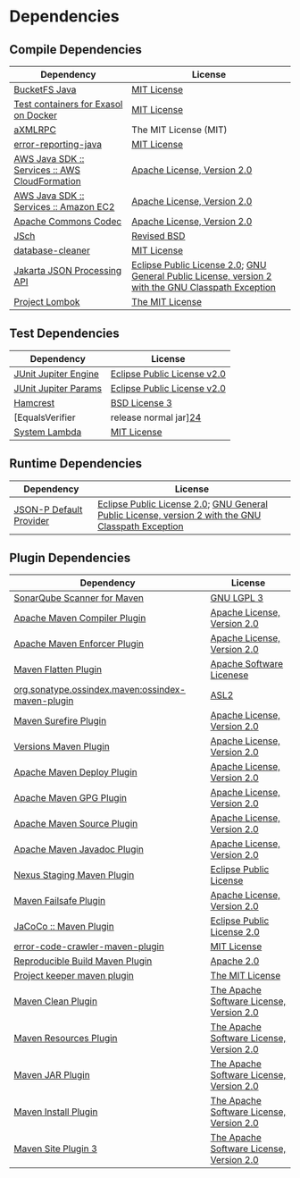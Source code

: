 <!-- @formatter:off -->
# Dependencies

## Compile Dependencies

| Dependency                                          | License                                                                                                        |
| --------------------------------------------------- | -------------------------------------------------------------------------------------------------------------- |
| [BucketFS Java][0]                                  | [MIT License][1]                                                                                               |
| [Test containers for Exasol on Docker][2]           | [MIT License][3]                                                                                               |
| [aXMLRPC][4]                                        | The MIT License (MIT)                                                                                          |
| [error-reporting-java][5]                           | [MIT License][6]                                                                                               |
| [AWS Java SDK :: Services :: AWS CloudFormation][7] | [Apache License, Version 2.0][8]                                                                               |
| [AWS Java SDK :: Services :: Amazon EC2][7]         | [Apache License, Version 2.0][8]                                                                               |
| [Apache Commons Codec][9]                           | [Apache License, Version 2.0][10]                                                                              |
| [JSch][11]                                          | [Revised BSD][12]                                                                                              |
| [database-cleaner][13]                              | [MIT License][14]                                                                                              |
| [Jakarta JSON Processing API][15]                   | [Eclipse Public License 2.0][16]; [GNU General Public License, version 2 with the GNU Classpath Exception][17] |
| [Project Lombok][18]                                | [The MIT License][19]                                                                                          |

## Test Dependencies

| Dependency                                | License                           |
| ----------------------------------------- | --------------------------------- |
| [JUnit Jupiter Engine][20]                | [Eclipse Public License v2.0][21] |
| [JUnit Jupiter Params][20]                | [Eclipse Public License v2.0][21] |
| [Hamcrest][22]                            | [BSD License 3][23]               |
| [EqualsVerifier | release normal jar][24] | [Apache License, Version 2.0][10] |
| [System Lambda][25]                       | [MIT License][26]                 |

## Runtime Dependencies

| Dependency                    | License                                                                                                        |
| ----------------------------- | -------------------------------------------------------------------------------------------------------------- |
| [JSON-P Default Provider][15] | [Eclipse Public License 2.0][16]; [GNU General Public License, version 2 with the GNU Classpath Exception][17] |

## Plugin Dependencies

| Dependency                                              | License                                        |
| ------------------------------------------------------- | ---------------------------------------------- |
| [SonarQube Scanner for Maven][27]                       | [GNU LGPL 3][28]                               |
| [Apache Maven Compiler Plugin][29]                      | [Apache License, Version 2.0][10]              |
| [Apache Maven Enforcer Plugin][30]                      | [Apache License, Version 2.0][10]              |
| [Maven Flatten Plugin][31]                              | [Apache Software Licenese][32]                 |
| [org.sonatype.ossindex.maven:ossindex-maven-plugin][33] | [ASL2][32]                                     |
| [Maven Surefire Plugin][34]                             | [Apache License, Version 2.0][10]              |
| [Versions Maven Plugin][35]                             | [Apache License, Version 2.0][10]              |
| [Apache Maven Deploy Plugin][36]                        | [Apache License, Version 2.0][10]              |
| [Apache Maven GPG Plugin][37]                           | [Apache License, Version 2.0][10]              |
| [Apache Maven Source Plugin][38]                        | [Apache License, Version 2.0][10]              |
| [Apache Maven Javadoc Plugin][39]                       | [Apache License, Version 2.0][10]              |
| [Nexus Staging Maven Plugin][40]                        | [Eclipse Public License][41]                   |
| [Maven Failsafe Plugin][42]                             | [Apache License, Version 2.0][10]              |
| [JaCoCo :: Maven Plugin][43]                            | [Eclipse Public License 2.0][44]               |
| [error-code-crawler-maven-plugin][45]                   | [MIT License][46]                              |
| [Reproducible Build Maven Plugin][47]                   | [Apache 2.0][32]                               |
| [Project keeper maven plugin][48]                       | [The MIT License][49]                          |
| [Maven Clean Plugin][50]                                | [The Apache Software License, Version 2.0][32] |
| [Maven Resources Plugin][51]                            | [The Apache Software License, Version 2.0][32] |
| [Maven JAR Plugin][52]                                  | [The Apache Software License, Version 2.0][32] |
| [Maven Install Plugin][53]                              | [The Apache Software License, Version 2.0][32] |
| [Maven Site Plugin 3][54]                               | [The Apache Software License, Version 2.0][32] |

[0]: https://github.com/exasol/bucketfs-java/
[1]: https://github.com/exasol/bucketfs-java/blob/main/LICENSE
[2]: https://github.com/exasol/exasol-testcontainers/
[3]: https://github.com/exasol/exasol-testcontainers/blob/main/LICENSE
[4]: https://github.com/gturri/aXMLRPC
[5]: https://github.com/exasol/error-reporting-java/
[6]: https://github.com/exasol/error-reporting-java/blob/main/LICENSE
[7]: https://aws.amazon.com/sdkforjava
[8]: https://aws.amazon.com/apache2.0
[9]: https://commons.apache.org/proper/commons-codec/
[10]: https://www.apache.org/licenses/LICENSE-2.0.txt
[11]: http://www.jcraft.com/jsch/
[12]: http://www.jcraft.com/jsch/LICENSE.txt
[13]: https://github.com/exasol/database-cleaner/
[14]: https://github.com/exasol/database-cleaner/blob/main/LICENSE
[15]: https://github.com/eclipse-ee4j/jsonp
[16]: https://projects.eclipse.org/license/epl-2.0
[17]: https://projects.eclipse.org/license/secondary-gpl-2.0-cp
[18]: https://projectlombok.org
[19]: https://projectlombok.org/LICENSE
[20]: https://junit.org/junit5/
[21]: https://www.eclipse.org/legal/epl-v20.html
[22]: http://hamcrest.org/JavaHamcrest/
[23]: http://opensource.org/licenses/BSD-3-Clause
[24]: https://www.jqno.nl/equalsverifier
[25]: https://github.com/stefanbirkner/system-lambda/
[26]: http://opensource.org/licenses/MIT
[27]: http://sonarsource.github.io/sonar-scanner-maven/
[28]: http://www.gnu.org/licenses/lgpl.txt
[29]: https://maven.apache.org/plugins/maven-compiler-plugin/
[30]: https://maven.apache.org/enforcer/maven-enforcer-plugin/
[31]: https://www.mojohaus.org/flatten-maven-plugin/
[32]: http://www.apache.org/licenses/LICENSE-2.0.txt
[33]: https://sonatype.github.io/ossindex-maven/maven-plugin/
[34]: https://maven.apache.org/surefire/maven-surefire-plugin/
[35]: http://www.mojohaus.org/versions-maven-plugin/
[36]: https://maven.apache.org/plugins/maven-deploy-plugin/
[37]: https://maven.apache.org/plugins/maven-gpg-plugin/
[38]: https://maven.apache.org/plugins/maven-source-plugin/
[39]: https://maven.apache.org/plugins/maven-javadoc-plugin/
[40]: http://www.sonatype.com/public-parent/nexus-maven-plugins/nexus-staging/nexus-staging-maven-plugin/
[41]: http://www.eclipse.org/legal/epl-v10.html
[42]: https://maven.apache.org/surefire/maven-failsafe-plugin/
[43]: https://www.jacoco.org/jacoco/trunk/doc/maven.html
[44]: https://www.eclipse.org/legal/epl-2.0/
[45]: https://github.com/exasol/error-code-crawler-maven-plugin/
[46]: https://github.com/exasol/error-code-crawler-maven-plugin/blob/main/LICENSE
[47]: http://zlika.github.io/reproducible-build-maven-plugin
[48]: https://github.com/exasol/project-keeper/
[49]: https://github.com/exasol/project-keeper/blob/main/LICENSE
[50]: http://maven.apache.org/plugins/maven-clean-plugin/
[51]: http://maven.apache.org/plugins/maven-resources-plugin/
[52]: http://maven.apache.org/plugins/maven-jar-plugin/
[53]: http://maven.apache.org/plugins/maven-install-plugin/
[54]: http://maven.apache.org/plugins/maven-site-plugin/
